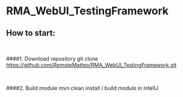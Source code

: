 # RMA_WebUI_TestingFramework

## How to start:
<br>

####1. Download repository 
git clone https://github.com/RemoteMatteo/RMA_WebUI_TestingFramework.git

<br>

####2. Build module
mvn clean install / build module in IntelIJ